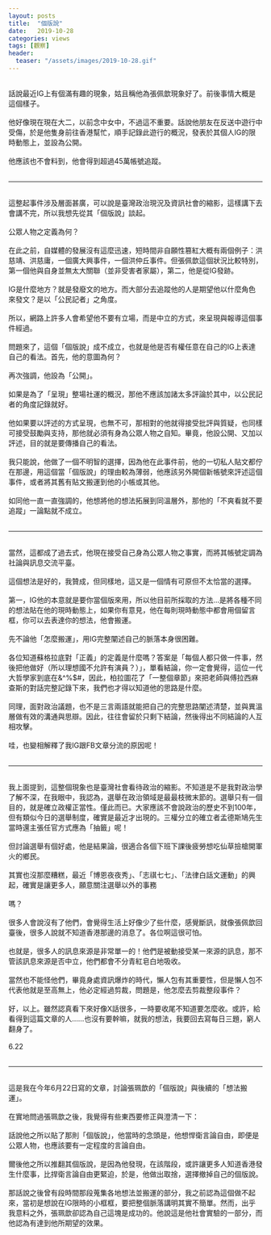 ```yaml
---
layout: posts
title:  "個版說"
date:   2019-10-28
categories: views
tags: [觀察]
header: 
  teaser: "/assets/images/2019-10-28.gif"
---
```

<br>
話說最近IG上有個滿有趣的現象，姑且稱他為張佩歆現象好了。前後事情大概是這個樣子。<br><br>
他好像現在現在大二，以前念中女中，不過這不重要。話說他朋友在反送中遊行中受傷，於是他隻身前往香港幫忙，順手記錄此遊行的概況，發表於其個人IG的限時動態上，並設為公開。<br><br>
他應該也不會料到，他會得到超過45萬帳號追蹤。<br><br>
<hr><br>
這整起事件涉及層面甚廣，可以說是臺灣政治現況及資訊社會的縮影，這樣講下去會講不完，所以我想先從其「個版說」談起。<br><br>
公眾人物之定義為何？<br><br>
在此之前，自媒體的發展沒有這麼迅速，短時間非自願性篡紅大概有兩個例子：洪慈靖、洪慈庸，一個廣大興事件，一個洪仲丘事件。但張佩歆這個狀況比較特別，第一個他與自身並無太大關聯（並非受害者家屬），第二，他是從IG發跡。<br><br>
IG是什麼地方？就是發廢文的地方。而大部分去追蹤他的人是期望他以什麼角色來發文？是以「公民記者」之角度。<br><br>
所以，網路上許多人會希望他不要有立場，而是中立的方式，來呈現與報導這個事件經過。<br><br>
問題來了，這個「個版說」成不成立，也就是他是否有權任意在自己的IG上表達自己的看法。首先，他的意圖為何？<br><br>
再次強調，他設為「公開」。<br><br>
如果是為了「呈現」整場社運的概況，那他不應該加諸太多評論於其中，以公民記者的角度記錄就好。<br><br>
他如果要以評述的方式呈現，也無不可，那相對的他就得接受批評與質疑，也同樣可接受鼓勵與支持，那他就必須有身為公眾人物之自知。畢竟，他設公開、又加以評述，目的就是要傳播自己的看法。<br><br>
我只能說，他做了一個不明智的選擇，因為他在此事件前，他的一切私人貼文都佇在那邊，用這個當「個版說」的理由較為薄弱，他應該另外開個新帳號來評述這個事件，或者將其舊有貼文搬運到他的小帳或其他。<br><br>
如同他一直一直強調的，他想將他的想法拓展到同溫層外，那他的「不爽看就不要追蹤」一論點就不成立。<br><br>
<hr><br>
當然，這都成了過去式，他現在接受自己身為公眾人物之事實，而將其帳號定調為社論與訊息交流平臺。<br><br>
這個想法是好的，我贊成，但同樣地，這又是一個情有可原但不太恰當的選擇。<br><br>
第一，IG他的本意就是要你當個版來用，所以他目前所採取的方法…是將各種不同的想法貼在他的現時動態上，如果你有意見，他在每則現時動態中都會用個留言框，你可以去表達你的想法，他會搬運。<br><br>
先不論他「怎麼搬運」，用IG完整闡述自己的脈落本身很困難。<br><br>
各位知道蘇格拉底對「正義」的定義是什麼嗎？答案是「每個人都只做一件事，然後把他做好（所以理想國不允許有演員？）」，單看結論，你一定會覺得，這位一代大哲學家到底在&^%$#，因此，柏拉圖花了「一整個章節」來把老師與傅拉西麻查斯的對話完整記錄下來，我們也才得以知道他的思路是什麼。<br><br>
同理，面對政治議題，也不是三言兩語就能把自己的完整思路闡述清楚，並與異溫層做有效的溝通與思辯。因此，往往會留於只剩下結論，然後得出不同結論的人互相攻擊。<br><br>
哇，也變相解釋了我IG跟FB文章分流的原因呢！<br><br>
<hr><br>
我上面提到，這整個現象也是臺灣社會看待政治的縮影。不知道是不是我對政治學了解不深，在我眼中，我認為，選舉在政治領域是最最枝微末節的。選舉只有一個目的，就是確立政權正當性。僅此而已。大家應該不會說政治的歷史不到100年，但有類似今日的選舉制度，確實是最近才出現的。三權分立的確立者孟德斯鳩先生當時還主張任官方式應為「抽籤」呢！<br><br>
但討論選舉有個好處，他是結果論，很適合各個下班下課後疲勞想吃仙草撿槍開軍火的鄉民。<br><br>
其實也沒那麼糟糕，最近「博恩夜夜秀」、「志祺七七」、「法律白話文運動」的興起，確實是讓更多人，願意關注選舉以外的事務<br><br>
嗎？<br><br>
很多人會說沒有了他們，會覺得生活上好像少了些什麼，感覺斷訊，就像張佩歆回臺後，很多人說就不知道香港那邊的消息了。各位啊這很可怕。<br><br>
也就是，很多人的訊息來源是非常單一的！他們是被動接受某一來源的訊息，那不管該訊息來源是否中立，他們都會不分青紅皂白地吸收。<br><br>
當然也不能怪他們，畢竟身處資訊爆炸的時代，懶人包有其重要性，但是懶人包不代表他就是至高無上，他必定經過剪裁，問題是，他怎麼去剪裁整段事件？<br><br>
好，以上。雖然認真看下來好像X話很多，一時要收尾不知道要怎麼收。或許，給看得到這篇文章的人……也沒有要幹嘛，就我的想法，我要回去寫每日三題，窮人翻身了。<br><br>
6.22<br><br>
<hr><br>
這是我在今年6月22日寫的文章，討論張珮歆的「個版說」與後續的「想法搬運」。<br><br>
在實地問過張珮歆之後，我覺得有些東西要修正與澄清一下：<br><br>
話說他之所以貼了那則「個版說」，他當時的念頭是，他想悍衛言論自由，即便是公眾人物，也應該要有一定程度的言論自由。<br><br>
爾後他之所以推翻其個版說，是因為他發現，在該階段，或許讓更多人知道香港發生什麼事，比捍衛言論自由更緊迫，於是，他做出取捨，選擇撤掉自己的個版說。<br><br>
那話說之後曾有段時間那段蒐集各地想法並搬運的部分，我之前認為這個做不起來，當初是想說在IG限時的小框框，要把整個脈落講明其實不簡單。然而，出乎我意料之外，張珮歆卻認為自己這塊是成功的。他說這是他社會實驗的一部分，而他認為有達到他所期望的效果。<br><br>